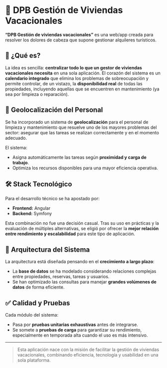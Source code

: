 # 🏡 DPB Gestión de Viviendas Vacacionales

**“DPB Gestión de viviendas vacacionales”** es una web/app creada para resolver los dolores de cabeza que supone gestionar alquileres turísticos.

## 🌟 ¿Qué es?

La idea es sencilla: **centralizar todo lo que un gestor de viviendas vacacionales necesita** en una sola aplicación. El corazón del sistema es un **calendario integrado** que elimina los problemas de sobreocupación y permite controlar, de un vistazo, la **disponibilidad real** de todas las propiedades, incluyendo aquellas que se encuentren en mantenimiento (ya sea por limpieza o reparación).

## 📍 Geolocalización del Personal

Se ha incorporado un sistema de **geolocalización** para el personal de limpieza y mantenimiento que resuelve uno de los mayores problemas del sector: asegurar que las tareas se realizan correctamente y en el momento adecuado.

El sistema:
- Asigna automáticamente las tareas según **proximidad y carga de trabajo**.
- Optimiza los recursos disponibles para una mayor eficiencia operativa.

## 🛠️ Stack Tecnológico

Para el desarrollo técnico se ha apostado por:
- **Frontend:** Angular  
- **Backend:** Symfony

Esta combinación no fue una decisión casual. Tras su uso en prácticas y la evaluación de múltiples alternativas, se eligió por ofrecer la **mejor relación entre rendimiento y escalabilidad** para este tipo de aplicación.

## 🧱 Arquitectura del Sistema

La arquitectura está diseñada pensando en el **crecimiento a largo plazo**:

- La **base de datos** se ha modelado considerando relaciones complejas entre propiedades, reservas, tareas y usuarios.
- Se han optimizado las consultas para manejar **grandes volúmenes de datos** de forma eficiente.

## ✅ Calidad y Pruebas

Cada módulo del sistema:
- Pasa por **pruebas unitarias exhaustivas** antes de integrarse.
- Se somete a **pruebas de carga** para garantizar su rendimiento, especialmente en temporada alta cuando el uso es más intensivo.

---

> Esta aplicación nace con la misión de facilitar la gestión de viviendas vacacionales, combinando eficiencia, tecnología y usabilidad en una sola plataforma.

